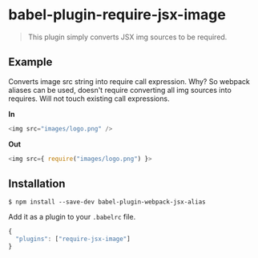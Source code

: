 # babel-plugin-require-jsx-image

> This plugin simply converts JSX img sources to be required.

## Example

Converts image src string into require call expression. Why? So webpack aliases can be used, doesn't require converting all img sources into requires. Will not touch existing call expressions.

**In**
```js
<img src="images/logo.png" />
```
**Out**
```js
<img src={ require("images/logo.png") }>
```

## Installation

```console
$ npm install --save-dev babel-plugin-webpack-jsx-alias
```

Add it as a plugin to your `.babelrc` file.

```js
{
  "plugins": ["require-jsx-image"]
}
```
